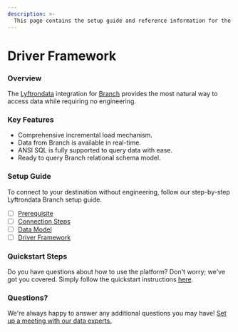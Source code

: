 ```yaml
---
description: >-
  This page contains the setup guide and reference information for the Branch source connector.
---
```


# Driver Framework

### Overview

The [Lyftrondata](https://www.lyftrondata.com/) integration for [Branch](None) provides the most natural way to access data while requiring no engineering.

### Key Features

* Comprehensive incremental load mechanism.
* Data from Branch is available in real-time.&#x20;
* ANSI SQL is fully supported to query data with ease.
* Ready to query Branch relational schema model.

### Setup Guide

To connect to your destination without engineering, follow our step-by-step Lyftrondata Branch setup guide.

* [ ] [Prerequisite](../prerequisite.md)
* [ ] [Connection Steps](../connection-steps.md)
* [ ] [Data Model](../data-model/erd.md)
* [ ] [Driver Framework](../driver-framework/)

### Quickstart Steps

Do you have questions about how to use the platform? Don't worry; we've got you covered. Simply follow the quickstart instructions [here](../driver-framework/README.md).

### Questions? <a href="#questions" id="questions"></a>

We're always happy to answer any additional questions you may have! [Set up a meeting with our data experts.](https://www.lyftrondata.com/book-a-meeting/)


